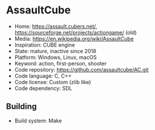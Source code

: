 # AssaultCube

- Home: https://assault.cubers.net/, https://sourceforge.net/projects/actiongame/ (old)
- Media: https://en.wikipedia.org/wiki/AssaultCube
- Inspiration: CUBE engine
- State: mature, inactive since 2018
- Platform: Windows, Linux, macOS
- Keyword: action, first-person, shooter
- Code repository: https://github.com/assaultcube/AC.git
- Code language: C, C++
- Code license: Custom (zlib like)
- Code dependency: SDL

## Building

- Build system: Make
